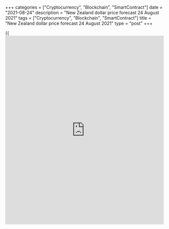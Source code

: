 +++
categories = ["Cryptocurrency", "Blockchain", "SmartContract"]
date = "2021-08-24"
description = "New Zealand dollar price forecast 24 August 2021"
tags = ["Cryptocurrency", "Blockchain", "SmartContract"]
title = "New Zealand dollar price forecast 24 August 2021"
type = "post"
+++

{{<iframe id="large-banner" src="https://www.bounty.group/#slide=10.0" width="100%" height="600" scrolling="no" style="border: 0px solid rgb(216, 221, 230); border-radius: 3px;">}}

2021-08-24

2021-08-24

Kiwi needs to correct mistakes. Forecast as of 24.08.2021Dmitri
Demidenko

Central bank decisions sometimes look illogical, but rarely funny. The
apology from the RBNZ officials suggests that the country's regulator
has got into mess. What will happen next with [NZDUSD][1]? Let us
discuss the Forex outlook and make up a trading plan.

## Monthly New Zealand dollar fundamental forecast

Each time has its own heroes or antiheroes. Traders will remember for a
long time how the pound fell after the UK left the EU, as well as how
the franc and the yen soared due to the cancellation of the lower limit
of 1.2 by the National Bank for [EURCHF][2] and the flash crash,
respectively. 2021 will be remembered for the RBNZ's panic, which was on
the verge of raising the cash rate, but eventually retreated. The
nationwide isolation of New Zealand and the retention of the main
interest rate at the previous level of 0.25% was a real shock for the
Kiwi. However, the NZD soon came to its senses.

An increase of inflation to 3.3%, which is above the upper limit of the
RBNZ's targeted range of 1-3%, and a drop in the unemployment rate to
4%. What other reasons are required for tightening monetary [policy](https://www.fintechee.com/policy/)?
Adrian Orr and his colleagues were determined to be the first among the
G10 to start monetary restriction. At least most Bloomberg experts had
expected the cash rate to rise by 25 bps or even by 50 bps in August.
Money markets were confident that the rate would rise to 2% by early
2024, making New Zealand bonds highly attractive to foreign [investor](https://www.fintechee.com/tutorial-for-forex-trading/investor-mode/)s
and strengthening the Kiwi due to capital inflows.

### Dynamics New Zealand inflation and the Reserve Bank interest rate



 _Source: Trading Economics._

Alas, a pandemic intervened in RBNZ's ambitious plans. It took only one
COVID-19 case for the government to declare nationwide isolation, while
the central bank remained in place. The lockdown was subsequently
extended, but Adrian Orr told parliament that the pandemic would not
stop monetary restrictions. This will require a significant decrease in
demand. I don’t know about you, but to me it sounds like an excuse.

After other officials of the Reserve Bank became more hawkish, the money
markets increased the probability of a cash rate increase in October,
which supported the New Zealand dollar. An additional driver of its
growth was the information that China, with the help of draconian
measures, managed to cope with COVID-19 in just 4 days. If the patient
zero strategy works in populous China, why not work in New Zealand. At
the same time, Wellington has the opportunity to increase the number of
fully vaccinated people. Currently, the figure is ridiculous - 19.4%.

In my opinion, the Reserve Bank has understood its mistake and is eager
to correct it, so the cash rate increase will occur in October.
Expectations of tightening monetary [policy](https://www.fintechee.com/policy/) are a sure sign of future
strengthening of the national currency. So [AUDNZD][3] sales towards
1.0385 and 1.327 are still relevant. The nationwide isolation in New
Zealand and the subsequent retention of the RBNZ rate at 0.25%
contributed to the [EURNZD][4] rise. However, the bears very quickly
regained the initiative. The fall of the pair below 0.685 and 0.675 will
allow entering short trades in the direction of 1.651-1.653. For
[NZDUSD][1], I expect medium-term consolidation in the 0.68-0.71 range.





## Price chart of NZDUSD in real time mode

The content of this article reflects the author’s opinion and does not
necessarily reflect the official position of LiteForex. The material
published on this page is provided for informational purposes only and
should not be considered as the provision of investment advice for the
purposes of Directive 2004/39/EC.

Rate this article:

{{value}}

( {{count}} {{title}} )

   1. my.liteforex.com/trading/chart?symbol=NZDUSD&returnUrl=true
   2. my.liteforex.com/trading/chart?symbol=EURCHF&returnUrl=true
   3. my.liteforex.com/trading/chart?symbol=AUDNZD&returnUrl=true
   4. my.liteforex.com/trading/chart?symbol=EURNZD&returnUrl=true
